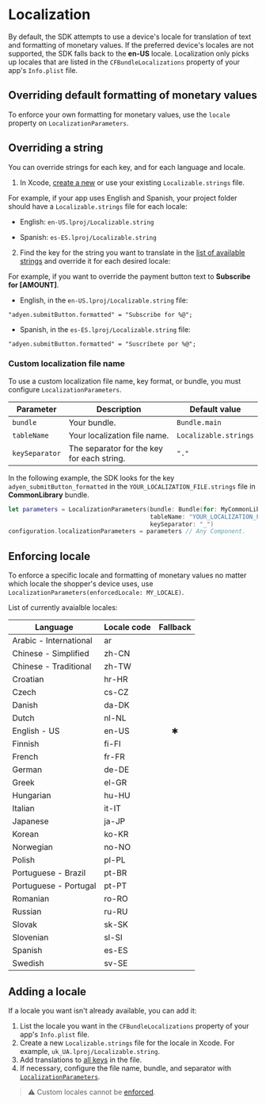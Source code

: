 # Localization

By default, the SDK attempts to use a device's locale for translation of text and formatting of monetary values. If the preferred device's locales are not supported, the SDK falls back to the **en-US** locale.
Localization only picks up locales that are listed in the `CFBundleLocalizations` property of your app's `Info.plist` file.

## Overriding default formatting of monetary values 

To enforce your own formatting for monetary values, use the `locale` property on `LocalizationParameters`.

## Overriding a string 

You can override strings for each key, and for each language and locale. 

1. In Xcode, [create a new](https://developer.apple.com/library/archive/documentation/Cocoa/Conceptual/LoadingResources/Strings/Strings.html) or use your existing `Localizable.strings` file.

For example, if your app uses English and Spanish, your project folder should have a `Localizable.strings` file for each locale:

- English: `en-US.lproj/Localizable.string`

- Spanish: `es-ES.lproj/Localizable.string`

2. Find the key for the string you want to translate in the [list of available strings](https://github.com/Adyen/adyen-ios/blob/develop/Adyen/Assets/Generated/LocalizationKey.swift) and override it for each desired locale:

For example, if you want to override the payment button text to **Subscribe for [AMOUNT]**.

- English, in the `en-US.lproj/Localizable.string` file:
~~~
"adyen.submitButton.formatted" = "Subscribe for %@";
~~~

- Spanish, in the `es-ES.lproj/Localizable.string` file:
~~~
"adyen.submitButton.formatted" = "Suscríbete por %@";
~~~

### Custom localization file name

To use a custom localization file name, key format, or bundle, you must configure `LocalizationParameters`.

|Parameter | Description | Default value |
| --- | --- | --- |
|`bundle`| Your bundle. | `Bundle.main` |
|`tableName` | Your localization file name. | `Localizable.strings` |
|`keySeparator` | The separator for the key for each string. | `"."` |

In the following example, the SDK looks for the key `adyen_submitButton_formatted` in the `YOUR_LOCALIZATION_FILE.strings` file in **CommonLibrary** bundle. 

~~~~swift
let parameters = LocalizationParameters(bundle: Bundle(for: MyCommonLibraryClass.type),
                                        tableName: "YOUR_LOCALIZATION_FILE",
                                        keySeparator: "_")
configuration.localizationParameters = parameters // Any Component.
~~~~

## Enforcing locale

To enforce a specific locale and formatting of monetary values no matter which locale the shopper's device uses, use `LocalizationParameters(enforcedLocale: MY_LOCALE)`.

List of currently avaialble locales:

| Language | Locale code | Fallback |
| --- | --- | :---: |
| Arabic - International | ar | |
| Chinese - Simplified | zh-CN | |
| Chinese - Traditional | zh-TW | |
| Croatian | hr-HR | |
| Czech | cs-CZ | |
| Danish | da-DK | |
| Dutch | nl-NL | |
| English - US | en-US | ✱ |
| Finnish | fi-FI | |
| French | fr-FR | |
| German | de-DE | |
| Greek | el-GR | |
| Hungarian | hu-HU | |
| Italian | it-IT | |
| Japanese | ja-JP | |
| Korean | ko-KR | |
| Norwegian | no-NO | |
| Polish | pl-PL | |
| Portuguese - Brazil | pt-BR | |
| Portuguese - Portugal | pt-PT | |
| Romanian | ro-RO | |
| Russian | ru-RU | |
| Slovak | sk-SK | |
| Slovenian | sl-SI | |
| Spanish | es-ES | |
| Swedish | sv-SE | |

## Adding a locale

If a locale you want isn't already available, you can add it:

1. List the locale you want in the `CFBundleLocalizations` property of your app's `Info.plist` file.
2. Create a new `Localizable.strings` file for the locale in Xcode. For example, `uk_UA.lproj/Localizable.string`.
3. Add translations to [all keys](https://github.com/Adyen/adyen-ios/blob/develop/Adyen/Assets/en-US.lproj/Localizable.strings) in the file. 
4. If necessary, configure the file name, bundle, and separator with [`LocalizationParameters`](https://github.com/Adyen/adyen-ios/blob/develop/Adyen.docc/Localization.md#custom-localization-file-name).

> ⚠️ Custom locales cannot be [enforced](https://github.com/Adyen/adyen-ios/blob/develop/Adyen.docc/Localization.md#custom-localization-file-name). 
